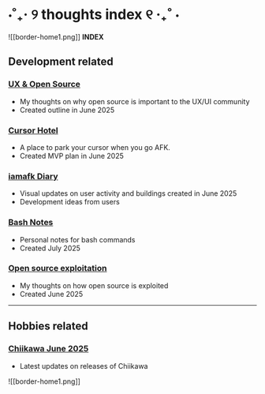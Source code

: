 # ⋅˚₊‧ ୨ thoughts index ୧ ‧₊˚ ⋅

![[border-home1.png]]
**INDEX**

## Development related
### [UX & Open Source](https://digi.dana.nyc/blog/ux-in-open-source)
- My thoughts on why open source is important to the UX/UI community
- Created outline in June 2025

### [Cursor Hotel](https://digi.dana.nyc/blog/cursor-hotel)
- A place to park your cursor when you go AFK.
- Created MVP plan in June 2025

### [iamafk Diary](https://digi.dana.nyc/blog/cursor-diary)
- Visual updates on user activity and buildings created in June 2025
- Development ideas from users

### [Bash Notes](https://digi.dana.nyc/blog/linux-notes)
- Personal notes for bash commands
- Created July 2025

### [Open source exploitation](https://digi.dana.nyc/blog/open-source-exploitation)
- My thoughts on how open source is exploited
- Created June 2025

---

## Hobbies related
### [Chiikawa June 2025](chiikawa-june-2025)
- Latest updates on releases of Chiikawa

![[border-home1.png]]